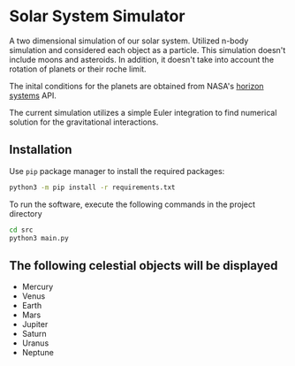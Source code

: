 
# Solar System Simulator
A two dimensional simulation of our solar system. Utilized n-body simulation and considered each object as a particle. This simulation doesn't include moons and asteroids. In addition, it doesn't take into account the rotation of planets or their roche limit.

The inital conditions for the planets are obtained from NASA's [horizon systems](https://ssd-api.jpl.nasa.gov/doc/horizons.html) API.

The current simulation utilizes a simple Euler integration to find numerical solution for the gravitational interactions.

## Installation

Use `pip` package manager to install the required packages:

```bash
python3 -m pip install -r requirements.txt
```
To run the software, execute the following commands in the project directory

```bash
cd src
python3 main.py
```

## The following celestial objects will be displayed
- Mercury
- Venus
- Earth
- Mars
- Jupiter
- Saturn
- Uranus
- Neptune
